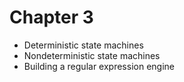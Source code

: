 Chapter 3
=========

* Deterministic state machines
* Nondeterministic state machines
* Building a regular expression engine


